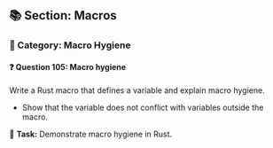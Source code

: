 ## 📚 Section: Macros  
### 🔹 Category: Macro Hygiene  
#### ❓ Question 105: Macro hygiene

Write a Rust macro that defines a variable and explain macro hygiene.

- Show that the variable does not conflict with variables outside the macro.

🔧 **Task:** Demonstrate macro hygiene in Rust.

